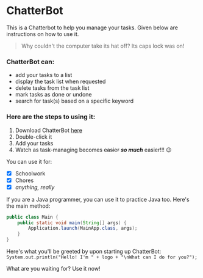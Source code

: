 # ChatterBot

This is a Chatterbot to help you manage your tasks. Given below are instructions on how to use it.

> Why couldn't the computer take its hat off? Its caps lock was on!

### ChatterBot can:
- add your tasks to a list
- display the task list when requested
- delete tasks from the task list
- mark tasks as done or undone
- search for task(s) based on a specific keyword

### Here are the steps to using it:
1. Download ChatterBot [here](https://github.com/hyc17003/ip)
2. Double-click it
3. Add your tasks
4. Watch as task-managing becomes ~~easier~~ ***so much*** easier!!! 😉

You can use it for:
- [x] Schoolwork
- [x] Chores
- [x] _anything, really_

If you are a Java programmer, you can use it to practice Java too. Here's the main method:
```java
public class Main {
    public static void main(String[] args) {
        Application.launch(MainApp.class, args);
    }
}
```

Here's what you'll be greeted by upon starting up ChatterBot: 
`System.out.println("Hello! I'm " + logo + "\nWhat can I do for you?");`

What are you waiting for? Use it now!
